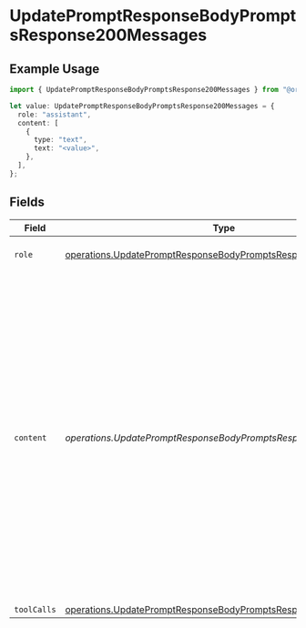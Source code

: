 # UpdatePromptResponseBodyPromptsResponse200Messages

## Example Usage

```typescript
import { UpdatePromptResponseBodyPromptsResponse200Messages } from "@orq-ai/node/models/operations";

let value: UpdatePromptResponseBodyPromptsResponse200Messages = {
  role: "assistant",
  content: [
    {
      type: "text",
      text: "<value>",
    },
  ],
};
```

## Fields

| Field                                                                                                                                                                                                                                                                    | Type                                                                                                                                                                                                                                                                     | Required                                                                                                                                                                                                                                                                 | Description                                                                                                                                                                                                                                                              |
| ------------------------------------------------------------------------------------------------------------------------------------------------------------------------------------------------------------------------------------------------------------------------ | ------------------------------------------------------------------------------------------------------------------------------------------------------------------------------------------------------------------------------------------------------------------------ | ------------------------------------------------------------------------------------------------------------------------------------------------------------------------------------------------------------------------------------------------------------------------ | ------------------------------------------------------------------------------------------------------------------------------------------------------------------------------------------------------------------------------------------------------------------------ |
| `role`                                                                                                                                                                                                                                                                   | [operations.UpdatePromptResponseBodyPromptsResponse200Role](../../models/operations/updatepromptresponsebodypromptsresponse200role.md)                                                                                                                                   | :heavy_check_mark:                                                                                                                                                                                                                                                       | The role of the prompt message                                                                                                                                                                                                                                           |
| `content`                                                                                                                                                                                                                                                                | *operations.UpdatePromptResponseBodyPromptsResponse200Content*                                                                                                                                                                                                           | :heavy_check_mark:                                                                                                                                                                                                                                                       | The contents of the user message. Either the text content of the message or an array of content parts with a defined type, each can be of type `text` or `image_url` when passing in images. You can pass multiple images by adding multiple `image_url` content parts.  |
| `toolCalls`                                                                                                                                                                                                                                                              | [operations.UpdatePromptResponseBodyPromptsResponse200ToolCalls](../../models/operations/updatepromptresponsebodypromptsresponse200toolcalls.md)[]                                                                                                                       | :heavy_minus_sign:                                                                                                                                                                                                                                                       | N/A                                                                                                                                                                                                                                                                      |